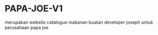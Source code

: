 # PAPA-JOE-V1
merupakan website catalogue makanan buatan developer joseph untuk perusahaan papa joe
